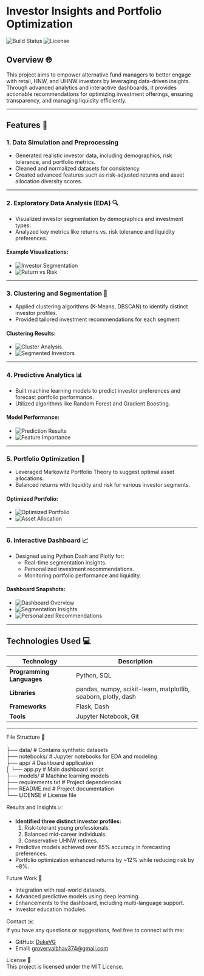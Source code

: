 # Investor Insights and Portfolio Optimization

![Build Status](https://img.shields.io/badge/Build-Passing-brightgreen) ![License](https://img.shields.io/badge/License-MIT-blue)

## **Overview** 🌐
This project aims to empower alternative fund managers to better engage with retail, HNW, and UHNW investors by leveraging data-driven insights. Through advanced analytics and interactive dashboards, it provides actionable recommendations for optimizing investment offerings, ensuring transparency, and managing liquidity efficiently.

---

## **Features** 🌟

### **1. Data Simulation and Preprocessing** 
- Generated realistic investor data, including demographics, risk tolerance, and portfolio metrics.
- Cleaned and normalized datasets for consistency.
- Created advanced features such as risk-adjusted returns and asset allocation diversity scores.

---

### **2. Exploratory Data Analysis (EDA)** 🔍
- Visualized investor segmentation by demographics and investment types.
- Analyzed key metrics like returns vs. risk tolerance and liquidity preferences.

#### Example Visualizations:
- ![Investor Segmentation](https://github.com/user-attachments/assets/419acd87-cd63-4b5b-be45-1a87244bf342)
- ![Return vs Risk](https://github.com/user-attachments/assets/38e08825-8810-4036-8390-0266b723087d)

---

### **3. Clustering and Segmentation** 🧠
- Applied clustering algorithms (K-Means, DBSCAN) to identify distinct investor profiles.
- Provided tailored investment recommendations for each segment.

#### Clustering Results:
- ![Cluster Analysis](https://github.com/user-attachments/assets/ec2e924d-a6a4-492f-8ca1-d5800631e6a5)
- ![Segmented Investors](https://github.com/user-attachments/assets/20b76882-324f-4676-8534-510c479cb91e)

---

### **4. Predictive Analytics** 📊
- Built machine learning models to predict investor preferences and forecast portfolio performance.
- Utilized algorithms like Random Forest and Gradient Boosting.

#### Model Performance:
- ![Prediction Results](https://github.com/user-attachments/assets/bc0d7d8d-9590-45d8-b3cc-f67a80bc6d52)
- ![Feature Importance](https://github.com/user-attachments/assets/672af9a4-c8b5-4119-af39-cc309c8ebfc6)

---

### **5. Portfolio Optimization** 💼
- Leveraged Markowitz Portfolio Theory to suggest optimal asset allocations.
- Balanced returns with liquidity and risk for various investor segments.

#### Optimized Portfolio:
- ![Optimized Portfolio](https://github.com/user-attachments/assets/6b823f82-fe88-494c-b37e-e95bdbbcd735)
- ![Asset Allocation](https://github.com/user-attachments/assets/bd6fe5bc-c5bf-48b2-b4d3-370523b34f1b)

---

### **6. Interactive Dashboard** 📈
- Designed using Python Dash and Plotly for:
  - Real-time segmentation insights.
  - Personalized investment recommendations.
  - Monitoring portfolio performance and liquidity.

#### Dashboard Snapshots:
- ![Dashboard Overview](https://github.com/user-attachments/assets/046efddf-d378-485d-9a29-12ea5e191c1d)
- ![Segmentation Insights](https://github.com/user-attachments/assets/7a879870-8d0e-4252-9c4d-06d359ef146d)
- ![Personalized Recommendations](https://github.com/user-attachments/assets/8857949f-7864-40dc-a483-e087861e706c)

---

## **Technologies Used** 💻
| Technology          | Description                                      |
|---------------------|--------------------------------------------------|
| **Programming Languages** | Python, SQL                                  |
| **Libraries**       | pandas, numpy, scikit-learn, matplotlib, seaborn, plotly, dash |
| **Frameworks**      | Flask, Dash                                      |
| **Tools**           | Jupyter Notebook, Git                           |

---

File Structure 📂  
.  
├── data/                   # Contains synthetic datasets  
├── notebooks/              # Jupyter notebooks for EDA and modeling  
├── app/                    # Dashboard application  
│   └── app.py              # Main dashboard script  
├── models/                 # Machine learning models  
├── requirements.txt        # Project dependencies  
├── README.md               # Project documentation  
└── LICENSE                 # License file  

Results and Insights 📈  
- **Identified three distinct investor profiles:**  
  1. Risk-tolerant young professionals.  
  2. Balanced mid-career individuals.  
  3. Conservative UHNW retirees.  
- Predictive models achieved over 85% accuracy in forecasting preferences.  
- Portfolio optimization enhanced returns by ~12% while reducing risk by ~8%.  

Future Work 🚀  
- Integration with real-world datasets.  
- Advanced predictive models using deep learning.  
- Enhancements to the dashboard, including multi-language support.  
- Investor education modules.  

Contact ✉️  
If you have any questions or suggestions, feel free to connect with me:  
- GitHub: [DukeVG](https://github.com/DukeVG)  
- Email: grovervaibhav374@gmail.com  

License 📜  
This project is licensed under the MIT License.  


